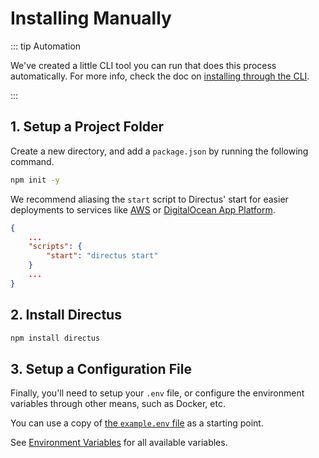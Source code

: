 # Installing Manually

::: tip Automation

We've created a little CLI tool you can run that does this process automatically. For more info, check the doc on
[installing through the CLI](/getting-started/installation/cli/).

:::

## 1. Setup a Project Folder

Create a new directory, and add a `package.json` by running the following command.

```bash
npm init -y
```

We recommend aliasing the `start` script to Directus' start for easier deployments to services like
[AWS](/getting-started/installation/aws/) or
[DigitalOcean App Platform](/getting-started/installation/digitalocean-app-platform/).

```json
{
	...
	"scripts": {
		"start": "directus start"
	}
	...
}
```

## 2. Install Directus

```bash
npm install directus
```

## 3. Setup a Configuration File

Finally, you'll need to setup your `.env` file, or configure the environment variables through other means, such as
Docker, etc.

You can use a copy of [the `example.env` file](https://github.com/directus/directus/blob/main/api/example.env) as a
starting point.

See [Environment Variables](/configuration/config-options/#general) for all available variables.
